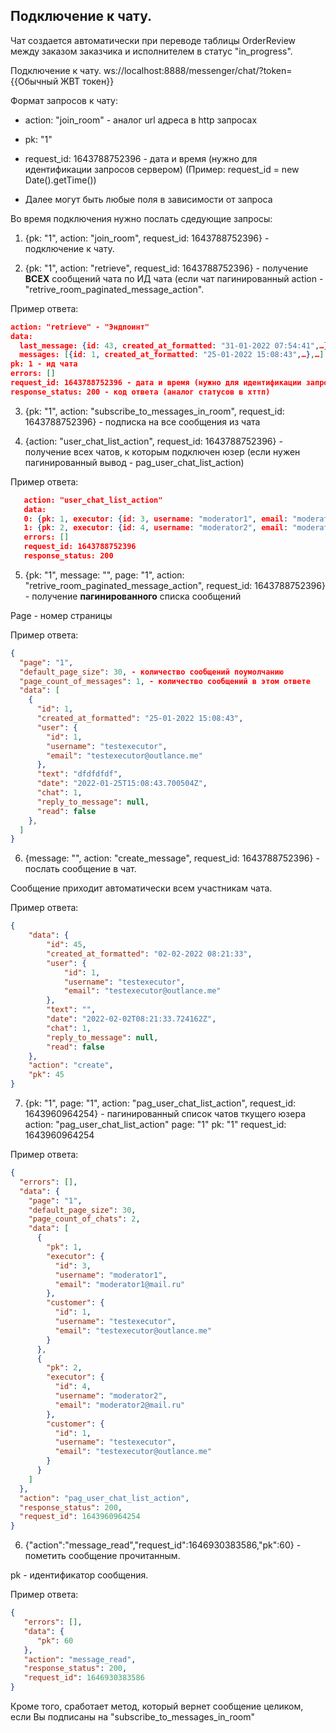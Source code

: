 ## Подключение к чату.

Чат создается автоматически при переводе таблицы OrderReview между заказом заказчика и исполнителем в статус "in_progress".

Подключение к чату.
ws://localhost:8888/messenger/chat/?token={{Обычный ЖВТ токен}}

Формат запросов к чату:

- action: "join_room" - аналог url адреса в http запросах

- pk: "1"

- request_id: 1643788752396 - дата и время (нужно для идентификации запросов сервером) (Пример: request_id = new Date().getTime())

- Далее могут быть любые поля в зависимости от запроса

Во время подключения нужно послать сдедующие запросы:

1) {pk: "1", action: "join_room", request_id: 1643788752396} - подключение к чату.

2) {pk: "1", action: "retrieve", request_id: 1643788752396} - получение **ВСЕХ** сообщений чата по ИД чата (если чат пагинированный action - "retrive_room_paginated_message_action".

Пример ответа:
```json
action: "retrieve" - "Эндпоинт"
data: 
  last_message: {id: 43, created_at_formatted: "31-01-2022 07:54:41",…}
  messages: [{id: 1, created_at_formatted: "25-01-2022 15:08:43",…},…]
pk: 1 - ид чата
errors: []
request_id: 1643788752396 - дата и время (нужно для идентификации запросов сервером
response_status: 200 - код ответа (аналог статусов в хттп)
```

3) {pk: "1", action: "subscribe_to_messages_in_room", request_id: 1643788752396} - подписка на все сообщения из чата

4) {action: "user_chat_list_action", request_id: 1643788752396} - получение всех чатов, к которым подключен юзер (если нужен пагинированный вывод - pag_user_chat_list_action)

Пример ответа:
```json
   action: "user_chat_list_action"
   data:
   0: {pk: 1, executor: {id: 3, username: "moderator1", email: "moderator1@mail.ru"},…}
   1: {pk: 2, executor: {id: 4, username: "moderator2", email: "moderator2@mail.ru"},…}
   errors: []
   request_id: 1643788752396
   response_status: 200
```

5) {pk: "1", message: "", page: "1", action: "retrive_room_paginated_message_action", request_id: 1643788752396} - получение **пагинированного** списка сообщений

Page - номер страницы

Пример ответа:
```json
{
  "page": "1",
  "default_page_size": 30, - количество сообщений поумолчанию
  "page_count_of_messages": 1, - количество сообщений в этом ответе
  "data": [
    {
      "id": 1,
      "created_at_formatted": "25-01-2022 15:08:43",
      "user": {
        "id": 1,
        "username": "testexecutor",
        "email": "testexecutor@outlance.me"
      },
      "text": "dfdfdfdf",
      "date": "2022-01-25T15:08:43.700504Z",
      "chat": 1,
      "reply_to_message": null,
      "read": false
    },
  ]
}
```

6) {message: "", action: "create_message", request_id: 1643788752396} - послать сообщение в чат.

Сообщение приходит автоматически всем участникам чата.

Пример ответа:

```json
{
    "data": {
        "id": 45,
        "created_at_formatted": "02-02-2022 08:21:33",
        "user": {
            "id": 1,
            "username": "testexecutor",
            "email": "testexecutor@outlance.me"
        },
        "text": "",
        "date": "2022-02-02T08:21:33.724162Z",
        "chat": 1,
        "reply_to_message": null,
        "read": false
    },
    "action": "create",
    "pk": 45
}
```

7) {pk: "1", page: "1", action: "pag_user_chat_list_action", request_id: 1643960964254} - пагинированный список чатов ткущего юзера
   action: "pag_user_chat_list_action"
   page: "1"
   pk: "1"
   request_id: 1643960964254

Пример ответа:

```json
{
  "errors": [],
  "data": {
    "page": "1",
    "default_page_size": 30,
    "page_count_of_chats": 2,
    "data": [
      {
        "pk": 1,
        "executor": {
          "id": 3,
          "username": "moderator1",
          "email": "moderator1@mail.ru"
        },
        "customer": {
          "id": 1,
          "username": "testexecutor",
          "email": "testexecutor@outlance.me"
        }
      },
      {
        "pk": 2,
        "executor": {
          "id": 4,
          "username": "moderator2",
          "email": "moderator2@mail.ru"
        },
        "customer": {
          "id": 1,
          "username": "testexecutor",
          "email": "testexecutor@outlance.me"
        }
      }
    ]
  },
  "action": "pag_user_chat_list_action",
  "response_status": 200,
  "request_id": 1643960964254
}
```

6) {"action":"message_read","request_id":1646930383586,"pk":60} - пометить сообщение прочитанным.

pk - идентификатор сообщения.

Пример ответа:

```json
{
   "errors": [],
   "data": {
      "pk": 60
   },
   "action": "message_read",
   "response_status": 200,
   "request_id": 1646930383586
}
```

Кроме того, сработает метод, который вернет сообщение целиком, если Вы подписаны на "subscribe_to_messages_in_room"